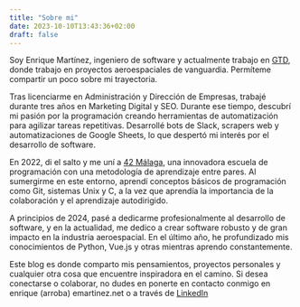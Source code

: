 ```yaml
---
title: "Sobre mi"
date: 2023-10-10T13:43:36+02:00
draft: false
---
```


Soy Enrique Martínez, ingeniero de software y actualmente trabajo en
[GTD](https://www.gtd.eu/es), donde trabajo en proyectos aeroespaciales de
vanguardia. Permíteme compartir un poco sobre mi trayectoria.

Tras licenciarme en Administración y Dirección de Empresas, trabajé durante tres
años en Marketing Digital y SEO. Durante ese tiempo, descubrí mi pasión por la
programación creando herramientas de automatización para agilizar tareas
repetitivas. Desarrollé bots de Slack, scrapers web y automatizaciones de Google
Sheets, lo que despertó mi interés por el desarrollo de software.

En 2022, di el salto y me uní a [42 Málaga](https://www.42malaga.com/), una
innovadora escuela de programación con una metodología de aprendizaje entre
pares. Al sumergirme en este entorno, aprendí conceptos básicos de programación
como Git, sistemas Unix y C, a la vez que aprendía la importancia de la
colaboración y el aprendizaje autodirigido.

A principios de 2024, pasé a dedicarme profesionalmente al desarrollo de
software, y en la actualidad, me dedico a crear software robusto y de gran
impacto en la industria aeroespacial. En el último año, he profundizado mis
conocimientos de Python, Vue.js y otras mientras aprendo constantemente.

Este blog es donde comparto mis pensamientos, proyectos personales y cualquier
otra cosa que encuentre inspiradora en el camino. Si desea conectarse o
colaborar, no dudes en ponerte en contacto conmigo en enrique (arroba)
emartinez.net o a través de
[LinkedIn](https://www.linkedin.com/francisco-enrique-martinez)

